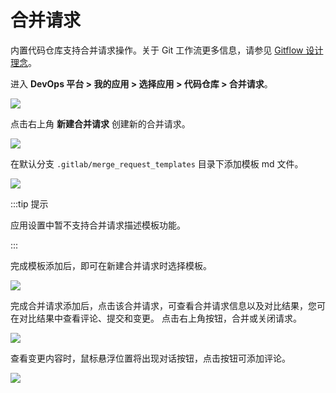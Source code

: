 # 合并请求

内置代码仓库支持合并请求操作。关于 Git 工作流更多信息，请参见 [Gitflow 设计理念](../../concepts/gitflow.md)。

进入 **DevOps 平台 > 我的应用 > 选择应用 > 代码仓库 > 合并请求**。

![](https://terminus-paas.oss-cn-hangzhou.aliyuncs.com/paas-doc/2021/08/23/49bf76fb-408c-4bed-a4f4-048053b4fb66.png)

点击右上角 **新建合并请求** 创建新的合并请求。

![](https://terminus-paas.oss-cn-hangzhou.aliyuncs.com/paas-doc/2021/08/23/96cb6ae4-1f3d-4cd4-9190-3818101d17fe.png)

在默认分支 `.gitlab/merge_request_templates` 目录下添加模板 md 文件。

![](https://terminus-paas.oss-cn-hangzhou.aliyuncs.com/paas-doc/2021/08/23/fd0954be-0faa-4e05-8d63-ec915fc71250.png)

:::tip 提示

应用设置中暂不支持合并请求描述模板功能。

:::

完成模板添加后，即可在新建合并请求时选择模板。

![](https://terminus-paas.oss-cn-hangzhou.aliyuncs.com/paas-doc/2021/08/23/b9c474d7-5c93-4f22-9b64-f00b55074110.png)

完成合并请求添加后，点击该合并请求，可查看合并请求信息以及对比结果，您可在对比结果中查看评论、提交和变更。 点击右上角按钮，合并或关闭请求。

![](https://terminus-paas.oss-cn-hangzhou.aliyuncs.com/paas-doc/2021/08/23/bd2ca145-a456-41e6-a252-e0a03a1b4e17.png)

查看变更内容时，鼠标悬浮位置将出现对话按钮，点击按钮可添加评论。

![](https://terminus-paas.oss-cn-hangzhou.aliyuncs.com/paas-doc/2021/08/23/0a55d3e6-cde0-4d19-a92d-39ebeb4d4111.png)
